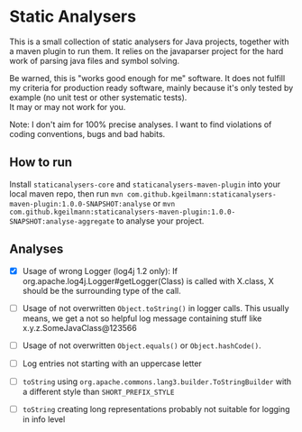 # Static Analysers

This is a small collection of static analysers for Java projects, together with a maven plugin to run them. It relies on the javaparser project for the hard work of parsing java files and symbol solving. 

Be warned, this is "works good enough for me" software. It does not fulfill my criteria for production ready software, mainly because it's only tested by example (no unit test or other systematic tests).   
It may or may not work for you.  

Note: I don't aim for 100% precise analyses. I want to find violations of coding conventions, bugs and bad habits. 
       
## How to run  

Install `staticanalysers-core` and `staticanalysers-maven-plugin` into your local maven repo, then run 
`mvn com.github.kgeilmann:staticanalysers-maven-plugin:1.0.0-SNAPSHOT:analyse` or `mvn com.github.kgeilmann:staticanalysers-maven-plugin:1.0.0-SNAPSHOT:analyse-aggregate` to analyse your project.

## Analyses

- [x] Usage of wrong Logger (log4j 1.2 only): If org.apache.log4j.Logger#getLogger(Class) is called with X.class, X should be the surrounding type of the call.
- [ ] Usage of not overwritten `Object.toString()` in logger calls. This usually means, we get a not so helpful log message containing stuff like x.y.z.SomeJavaClass@123566
- [ ] Usage of not overwritten `Object.equals()` or `Object.hashCode()`.       
- [ ] Log entries not starting with an uppercase letter
- [ ] `toString` using `org.apache.commons.lang3.builder.ToStringBuilder` with a different style than `SHORT_PREFIX_STYLE`
- [ ] `toString` creating long representations probably not suitable for logging in info level 
 
 